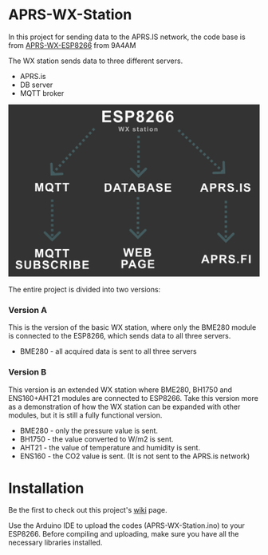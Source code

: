 # APRS-WX-Station

In this project for sending data to the APRS.IS network, the code base is from [APRS-WX-ESP8266](https://github.com/9A4AM/APRS-WX-ESP8266) from 9A4AM  

The WX station sends data to three different servers.
- APRS.is
- DB server
- MQTT broker

![diagram](https://github.com/ondrahladik/APRS-WX-Station/blob/main/Diagram.png)  

The entire project is divided into two versions:

### Version A
This is the version of the basic WX station, where only the BME280 module is connected to the ESP8266, which sends data to all three servers.

- BME280 - all acquired data is sent to all three servers

### Version B
This version is an extended WX station where BME280, BH1750 and ENS160+AHT21 modules are connected to ESP8266. Take this version more as a demonstration of how the WX station can be expanded with other modules, but it is still a fully functional version.

- BME280 - only the pressure value is sent.
- BH1750 - the value converted to W/m2 is sent.
- AHT21 - the value of temperature and humidity is sent.
- ENS160 - the CO2 value is sent. (It is not sent to the APRS.is network)

# Installation
Be the first to check out this project's [wiki](https://github.com/ondrahladik/APRS-WX-Station/wiki) page.  

Use the Arduino IDE to upload the codes (APRS-WX-Station.ino) to your ESP8266. Before compiling and uploading, make sure you have all the necessary libraries installed.